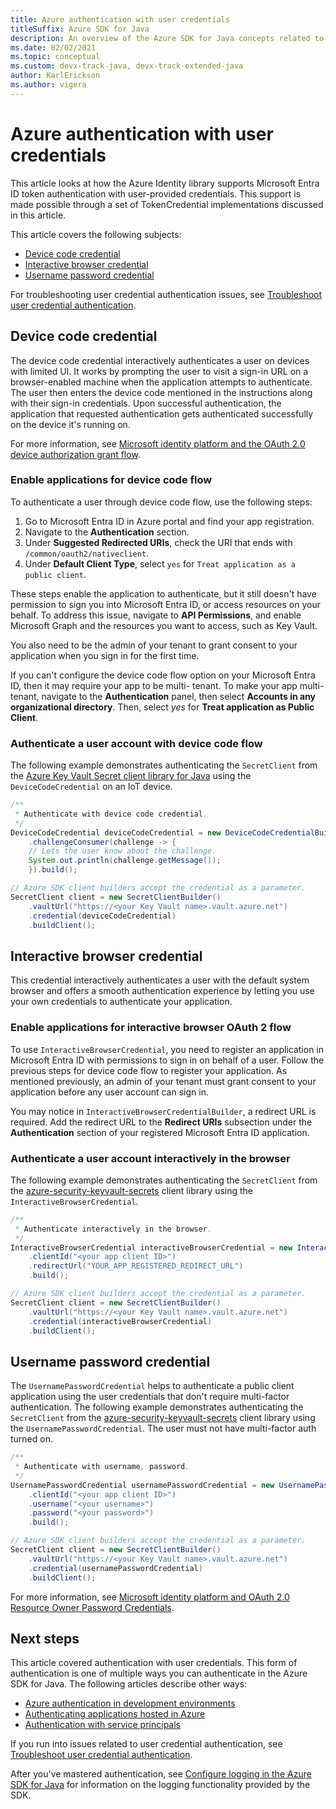 ```yaml
---
title: Azure authentication with user credentials
titleSuffix: Azure SDK for Java
description: An overview of the Azure SDK for Java concepts related to authenticating applications with user credentials
ms.date: 02/02/2021
ms.topic: conceptual
ms.custom: devx-track-java, devx-track-extended-java
author: KarlErickson
ms.author: vigera
---
```


# Azure authentication with user credentials

This article looks at how the Azure Identity library supports Microsoft Entra ID token authentication with user-provided credentials. This support is made possible through a set of TokenCredential implementations discussed in this article.

This article covers the following subjects:

* [Device code credential](#device-code-credential)
* [Interactive browser credential](#interactive-browser-credential)
* [Username password credential](#username-password-credential)

For troubleshooting user credential authentication issues, see [Troubleshoot user credential authentication](troubleshooting-authentication-user-credential.md).

## Device code credential

The device code credential interactively authenticates a user on devices with limited UI. It works by prompting the user to visit a sign-in URL on a browser-enabled machine when the application attempts to authenticate. The user then enters the device code mentioned in the instructions along with their sign-in credentials. Upon successful authentication, the application that requested authentication gets authenticated successfully on the device it's running on.

For more information, see [Microsoft identity platform and the OAuth 2.0 device authorization grant flow](/azure/active-directory/develop/v2-oauth2-device-code).

### Enable applications for device code flow

To authenticate a user through device code flow, use the following steps:

1. Go to Microsoft Entra ID in Azure portal and find your app registration.
2. Navigate to the **Authentication** section.
3. Under **Suggested Redirected URIs**, check the URI that ends with `/common/oauth2/nativeclient`.
4. Under **Default Client Type**, select `yes` for `Treat application as a public client`.

These steps enable the application to authenticate, but it still doesn't have permission to sign you into Microsoft Entra ID, or access resources on your behalf. To address this issue, navigate to **API Permissions**, and enable Microsoft Graph and the resources you want to access, such as Key Vault.

You also need to be the admin of your tenant to grant consent to your application when you sign in for the first time.

If you can't configure the device code flow option on your Microsoft Entra ID, then it may require your app to be multi- tenant. To make your app multi-tenant, navigate to the **Authentication** panel, then select **Accounts in any organizational directory**. Then, select *yes* for **Treat application as Public Client**.

### Authenticate a user account with device code flow

The following example demonstrates authenticating the `SecretClient` from the [Azure Key Vault Secret client library for Java][secrets_client_library] using the `DeviceCodeCredential` on an IoT device.

```java
/**
 * Authenticate with device code credential.
 */
DeviceCodeCredential deviceCodeCredential = new DeviceCodeCredentialBuilder()
    .challengeConsumer(challenge -> {
    // Lets the user know about the challenge.
    System.out.println(challenge.getMessage());
    }).build();

// Azure SDK client builders accept the credential as a parameter.
SecretClient client = new SecretClientBuilder()
    .vaultUrl("https://<your Key Vault name>.vault.azure.net")
    .credential(deviceCodeCredential)
    .buildClient();
```

## Interactive browser credential

This credential interactively authenticates a user with the default system browser and offers a smooth authentication experience by letting you use your own credentials to authenticate your application.

### Enable applications for interactive browser OAuth 2 flow

To use `InteractiveBrowserCredential`, you need to register an application in Microsoft Entra ID with permissions to sign in on behalf of a user. Follow the previous steps for device code flow to register your application. As mentioned previously, an admin of your tenant must grant consent to your application before any user account can sign in.

You may notice in `InteractiveBrowserCredentialBuilder`, a redirect URL is required. Add the redirect URL to the **Redirect URIs** subsection under the **Authentication** section of your registered Microsoft Entra ID application.

### Authenticate a user account interactively in the browser

The following example demonstrates authenticating the `SecretClient` from the [azure-security-keyvault-secrets][secrets_client_library] client library using the `InteractiveBrowserCredential`.

```java
/**
 * Authenticate interactively in the browser.
 */
InteractiveBrowserCredential interactiveBrowserCredential = new InteractiveBrowserCredentialBuilder()
    .clientId("<your app client ID>")
    .redirectUrl("YOUR_APP_REGISTERED_REDIRECT_URL")
    .build();

// Azure SDK client builders accept the credential as a parameter.
SecretClient client = new SecretClientBuilder()
    .vaultUrl("https://<your Key Vault name>.vault.azure.net")
    .credential(interactiveBrowserCredential)
    .buildClient();
```

## Username password credential

The `UsernamePasswordCredential` helps to authenticate a public client application using the user credentials that don't require multi-factor authentication. The following example demonstrates authenticating the `SecretClient` from the [azure-security-keyvault-secrets][secrets_client_library] client library using the `UsernamePasswordCredential`. The user must not have multi-factor auth turned on.

```java
/**
 * Authenticate with username, password.
 */
UsernamePasswordCredential usernamePasswordCredential = new UsernamePasswordCredentialBuilder()
    .clientId("<your app client ID>")
    .username("<your username>")
    .password("<your password>")
    .build();

// Azure SDK client builders accept the credential as a parameter.
SecretClient client = new SecretClientBuilder()
    .vaultUrl("https://<your Key Vault name>.vault.azure.net")
    .credential(usernamePasswordCredential)
    .buildClient();
```

For more information, see [Microsoft identity platform and OAuth 2.0 Resource Owner Password Credentials](/azure/active-directory/develop/v2-oauth-ropc).

## Next steps

This article covered authentication with user credentials. This form of authentication is one of multiple ways you can authenticate in the Azure SDK for Java. The following articles describe other ways:

* [Azure authentication in development environments](identity-dev-env-auth.md)
* [Authenticating applications hosted in Azure](identity-azure-hosted-auth.md)
* [Authentication with service principals](identity-service-principal-auth.md)

If you run into issues related to user credential authentication, see [Troubleshoot user credential authentication](troubleshooting-authentication-user-credential.md).

After you've mastered authentication, see [Configure logging in the Azure SDK for Java](logging-overview.md) for information on the logging functionality provided by the SDK.

<!-- LINKS -->
[secrets_client_library]: https://github.com/Azure/azure-sdk-for-java/tree/master/sdk/keyvault/azure-security-keyvault-secrets

